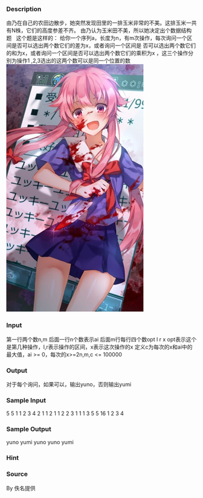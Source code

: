 
### Description
由乃在自己的农田边散步，她突然发现田里的一排玉米非常的不美。这排玉米一共有N株，它们的高度参差不齐。
由乃认为玉米田不美，所以她决定出个数据结构题
 
这个题是这样的：
给你一个序列a，长度为n，有m次操作，每次询问一个区间是否可以选出两个数它们的差为x，或者询问一个区间是
否可以选出两个数它们的和为x，或者询问一个区间是否可以选出两个数它们的乘积为x ，这三个操作分别为操作1
,2,3选出的这两个数可以是同一个位置的数
![](/JudgeOnline/upload/201704/vv1(4).jpg)

### Input
第一行两个数n,m
后面一行n个数表示ai
后面m行每行四个数opt l r x
opt表示这个是第几种操作，l,r表示操作的区间，x表示这次操作的x
定义c为每次的x和ai中的最大值，ai >= 0，每次的x>=2n,m,c <= 100000

### Output
对于每个询问，如果可以，输出yuno，否则输出yumi

### Sample Input
5 5
1 1 2 3 4
2 1 1 2
1 1 2 2
3 1 1 1
3 5 5 16
1 2 3 4
### Sample Output
yuno
yumi
yuno
yuno
yumi

### Hint

### Source
By 佚名提供